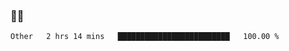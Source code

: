 ### 👨‍💻

<!--START_SECTION:waka-->

```txt
Other   2 hrs 14 mins   █████████████████████████   100.00 %
```

<!--END_SECTION:waka-->
